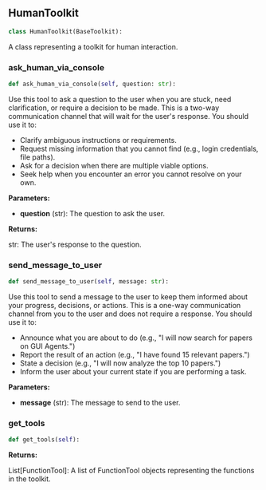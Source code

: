 <a id="camel.toolkits.human_toolkit"></a>

<a id="camel.toolkits.human_toolkit.HumanToolkit"></a>

## HumanToolkit

```python
class HumanToolkit(BaseToolkit):
```

A class representing a toolkit for human interaction.

<a id="camel.toolkits.human_toolkit.HumanToolkit.ask_human_via_console"></a>

### ask_human_via_console

```python
def ask_human_via_console(self, question: str):
```

Use this tool to ask a question to the user when you are stuck,
need clarification, or require a decision to be made. This is a
two-way communication channel that will wait for the user's response.
You should use it to:
- Clarify ambiguous instructions or requirements.
- Request missing information that you cannot find (e.g., login
credentials, file paths).
- Ask for a decision when there are multiple viable options.
- Seek help when you encounter an error you cannot resolve on your own.

**Parameters:**

- **question** (str): The question to ask the user.

**Returns:**

  str: The user's response to the question.

<a id="camel.toolkits.human_toolkit.HumanToolkit.send_message_to_user"></a>

### send_message_to_user

```python
def send_message_to_user(self, message: str):
```

Use this tool to send a message to the user to keep them
informed about your progress, decisions, or actions.
This is a one-way communication channel from you to the user and does
not require a response. You should use it to:
- Announce what you are about to do
(e.g., "I will now search for papers on GUI Agents.")
- Report the result of an action
(e.g., "I have found 15 relevant papers.")
- State a decision
(e.g., "I will now analyze the top 10 papers.")
- Inform the user about your current state if you are performing a
task.

**Parameters:**

- **message** (str): The message to send to the user.

<a id="camel.toolkits.human_toolkit.HumanToolkit.get_tools"></a>

### get_tools

```python
def get_tools(self):
```

**Returns:**

  List[FunctionTool]: A list of FunctionTool objects
representing the functions in the toolkit.
